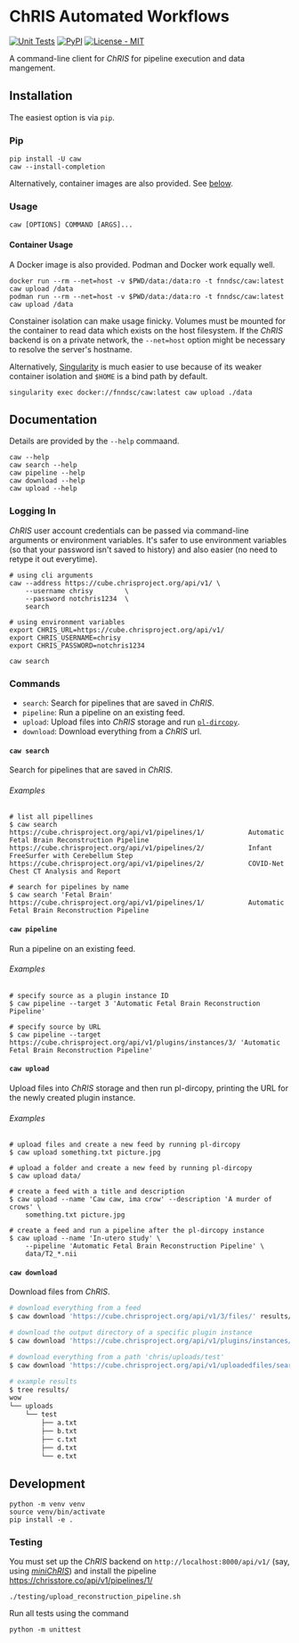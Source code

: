 # ChRIS Automated Workflows

[![Unit Tests](https://github.com/FNNDSC/caw/actions/workflows/test.yml/badge.svg)](https://github.com/FNNDSC/caw/actions)
[![PyPI](https://img.shields.io/pypi/v/caw)](https://pypi.org/project/caw/)
[![License - MIT](https://img.shields.io/pypi/l/caw)](https://github.com/FNNDSC/caw/blob/master/LICENSE)

A command-line client for _ChRIS_ for pipeline execution and data mangement.

## Installation

The easiest option is via `pip`.

### Pip

```shell
pip install -U caw
caw --install-completion
```

Alternatively, container images are also provided. See [below](#container-usage).

### Usage

```shell
caw [OPTIONS] COMMAND [ARGS]...
```

#### Container Usage

A Docker image is also provided. Podman and Docker work equally well.

```shell
docker run --rm --net=host -v $PWD/data:/data:ro -t fnndsc/caw:latest caw upload /data
podman run --rm --net=host -v $PWD/data:/data:ro -t fnndsc/caw:latest caw upload /data
```

Constainer isolation can make usage finicky.
Volumes must be mounted for the container to read data which exists on the host filesystem.
If the _ChRIS_ backend is on a private network, the `--net=host` option might be necessary to resolve
the server's hostname.

Alternatively, [Singularity](https://en.wikipedia.org/wiki/Singularity_(software))
is much easier to use because of its weaker container isolation and `$HOME` is a bind path by default.

```shell
singularity exec docker://fnndsc/caw:latest caw upload ./data
```

## Documentation

Details are provided by the `--help` commaand.

```shell
caw --help
caw search --help
caw pipeline --help
caw download --help
caw upload --help
```

### Logging In

_ChRIS_ user account credentials can be passed via command-line arguments or environment variables.
It's safer to use environment variables (so that your password isn't saved to history)
and also easier (no need to retype it out everytime).

```shell
# using cli arguments
caw --address https://cube.chrisproject.org/api/v1/ \
    --username chrisy        \
    --password notchris1234  \
    search

# using environment variables
export CHRIS_URL=https://cube.chrisproject.org/api/v1/
export CHRIS_USERNAME=chrisy
export CHRIS_PASSWORD=notchris1234

caw search
```

### Commands

- `search`:   Search for pipelines that are saved in _ChRIS_.
- `pipeline`: Run a pipeline on an existing feed.
- `upload`:   Upload files into _ChRIS_ storage and run [`pl-dircopy`](https://chrisstore.co/plugin/25).
- `download`: Download everything from a _ChRIS_ url.

#### `caw search`

Search for pipelines that are saved in _ChRIS_.

###### Examples

```shell
# list all pipellines
$ caw search
https://cube.chrisproject.org/api/v1/pipelines/1/           Automatic Fetal Brain Reconstruction Pipeline
https://cube.chrisproject.org/api/v1/pipelines/2/           Infant FreeSurfer with Cerebellum Step
https://cube.chrisproject.org/api/v1/pipelines/2/           COVID-Net Chest CT Analysis and Report

# search for pipelines by name
$ caw search 'Fetal Brain'
https://cube.chrisproject.org/api/v1/pipelines/1/           Automatic Fetal Brain Reconstruction Pipeline
```

#### `caw pipeline`

Run a pipeline on an existing feed.

###### Examples

```shell
# specify source as a plugin instance ID
$ caw pipeline --target 3 'Automatic Fetal Brain Reconstruction Pipeline'

# specify source by URL
$ caw pipeline --target https://cube.chrisproject.org/api/v1/plugins/instances/3/ 'Automatic Fetal Brain Reconstruction Pipeline'
```

#### `caw upload`

Upload files into _ChRIS_ storage and then run pl-dircopy, printing the URL for the newly created plugin instance.

###### Examples

```shell
# upload files and create a new feed by running pl-dircopy
$ caw upload something.txt picture.jpg

# upload a folder and create a new feed by running pl-dircopy
$ caw upload data/

# create a feed with a title and description
$ caw upload --name 'Caw caw, ima crow' --description 'A murder of crows' \
    something.txt picture.jpg

# create a feed and run a pipeline after the pl-dircopy instance
$ caw upload --name 'In-utero study' \
    --pipeline 'Automatic Fetal Brain Reconstruction Pipeline' \
    data/T2_*.nii
```

#### `caw download`

Download files from _ChRIS_.

```bash
# download everything from a feed
$ caw download 'https://cube.chrisproject.org/api/v1/3/files/' results/

# download the output directory of a specific plugin instance
$ caw download 'https://cube.chrisproject.org/api/v1/plugins/instances/5/files/' results/

# download everything from a path 'chris/uploads/test'
$ caw download 'https://cube.chrisproject.org/api/v1/uploadedfiles/search/?fname=chris%2Fuploads%2Ftest' results/

# example results
$ tree results/
wow
└── uploads
    └── test
        ├── a.txt
        ├── b.txt
        ├── c.txt
        ├── d.txt
        └── e.txt
```

## Development

```shell
python -m venv venv
source venv/bin/activate
pip install -e .
```

### Testing

You must set up the _ChRIS_ backend on `http://localhost:8000/api/v1/`
(say, using [_miniChRIS_](https://github.com/FNNDSC/miniChRIS))
and install the pipeline https://chrisstore.co/api/v1/pipelines/1/

```shell
./testing/upload_reconstruction_pipeline.sh
```

Run all tests using the command

```shell
python -m unittest
```
